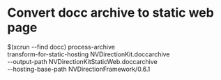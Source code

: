# Convert docc archive to static web page

$(xcrun --find docc) process-archive \
transform-for-static-hosting NVDirectionKit.doccarchive \
--output-path NVDirectionKitStaticWeb.doccarchive \
--hosting-base-path NVDirectionFramework/0.6.1
